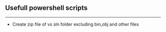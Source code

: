 ## Usefull powershell scripts 
---
- Create zip file of vs sln folder excluding bin,obj and other files 
